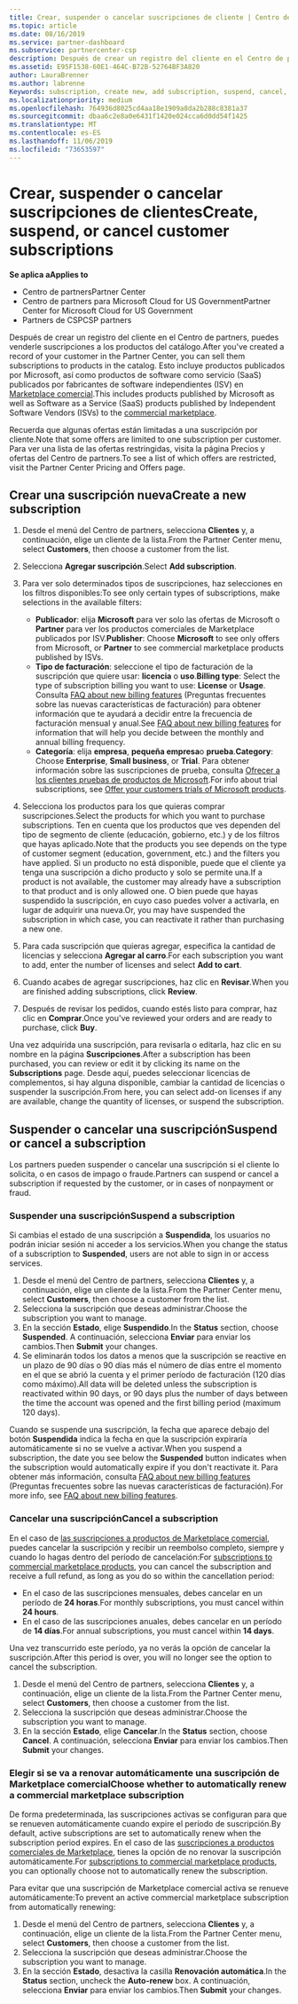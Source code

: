 ```yaml
---
title: Crear, suspender o cancelar suscripciones de cliente | Centro de partners
ms.topic: article
ms.date: 08/16/2019
ms.service: partner-dashboard
ms.subservice: partnercenter-csp
description: Después de crear un registro del cliente en el Centro de partners, puedes venderle suscripciones a los productos del catálogo.
ms.assetid: E95F1538-60E1-464C-B72B-52764BF3A820
author: LauraBrenner
ms.author: labrenne
Keywords: subscription, create new, add subscription, suspend, cancel, suspension
ms.localizationpriority: medium
ms.openlocfilehash: 764936d8025cd4aa18e1909a8da2b288c8381a37
ms.sourcegitcommit: dbaa6c2e8a0e6431f1420e024cca6d0dd54f1425
ms.translationtype: MT
ms.contentlocale: es-ES
ms.lasthandoff: 11/06/2019
ms.locfileid: "73653597"
---
```

# <a name="create-suspend-or-cancel-customer-subscriptions"></a><span data-ttu-id="dd6c0-104">Crear, suspender o cancelar suscripciones de clientes</span><span class="sxs-lookup"><span data-stu-id="dd6c0-104">Create, suspend, or cancel customer subscriptions</span></span>

<span data-ttu-id="dd6c0-105">**Se aplica a**</span><span class="sxs-lookup"><span data-stu-id="dd6c0-105">**Applies to**</span></span>

-  <span data-ttu-id="dd6c0-106">Centro de partners</span><span class="sxs-lookup"><span data-stu-id="dd6c0-106">Partner Center</span></span>
-  <span data-ttu-id="dd6c0-107">Centro de partners para Microsoft Cloud for US Government</span><span class="sxs-lookup"><span data-stu-id="dd6c0-107">Partner Center for Microsoft Cloud for US Government</span></span>
-  <span data-ttu-id="dd6c0-108">Partners de CSP</span><span class="sxs-lookup"><span data-stu-id="dd6c0-108">CSP partners</span></span>

<span data-ttu-id="dd6c0-109">Después de crear un registro del cliente en el Centro de partners, puedes venderle suscripciones a los productos del catálogo.</span><span class="sxs-lookup"><span data-stu-id="dd6c0-109">After you've created a record of your customer in the Partner Center, you can sell them subscriptions to products in the catalog.</span></span> <span data-ttu-id="dd6c0-110">Esto incluye productos publicados por Microsoft, así como productos de software como servicio (SaaS) publicados por fabricantes de software independientes (ISV) en [Marketplace comercial](https://azuremarketplace.microsoft.com/marketplace).</span><span class="sxs-lookup"><span data-stu-id="dd6c0-110">This includes products published by Microsoft as well as Software as a Service (SaaS) products published by Independent Software Vendors (ISVs) to the [commercial marketplace](https://azuremarketplace.microsoft.com/marketplace).</span></span> 

<span data-ttu-id="dd6c0-111">Recuerda que algunas ofertas están limitadas a una suscripción por cliente.</span><span class="sxs-lookup"><span data-stu-id="dd6c0-111">Note that some offers are limited to one subscription per customer.</span></span> <span data-ttu-id="dd6c0-112">Para ver una lista de las ofertas restringidas, visita la página Precios y ofertas del Centro de partners.</span><span class="sxs-lookup"><span data-stu-id="dd6c0-112">To see a list of which offers are restricted, visit the Partner Center Pricing and Offers page.</span></span> 


## <a name="create-a-new-subscription"></a><span data-ttu-id="dd6c0-113">Crear una suscripción nueva</span><span class="sxs-lookup"><span data-stu-id="dd6c0-113">Create a new subscription</span></span>

1. <span data-ttu-id="dd6c0-114">Desde el menú del Centro de partners, selecciona **Clientes** y, a continuación, elige un cliente de la lista.</span><span class="sxs-lookup"><span data-stu-id="dd6c0-114">From the Partner Center menu, select **Customers**, then choose a customer from the list.</span></span>

2. <span data-ttu-id="dd6c0-115">Selecciona **Agregar suscripción**.</span><span class="sxs-lookup"><span data-stu-id="dd6c0-115">Select **Add subscription**.</span></span>

3. <span data-ttu-id="dd6c0-116">Para ver solo determinados tipos de suscripciones, haz selecciones en los filtros disponibles:</span><span class="sxs-lookup"><span data-stu-id="dd6c0-116">To see only certain types of subscriptions, make selections in the available filters:</span></span>
   - <span data-ttu-id="dd6c0-117">**Publicador**: elija **Microsoft** para ver solo las ofertas de Microsoft o **Partner** para ver los productos comerciales de Marketplace publicados por ISV.</span><span class="sxs-lookup"><span data-stu-id="dd6c0-117">**Publisher**: Choose **Microsoft** to see only offers from Microsoft, or **Partner** to see commercial marketplace products published by ISVs.</span></span>
   - <span data-ttu-id="dd6c0-118">**Tipo de facturación**: seleccione el tipo de facturación de la suscripción que quiere usar: **licencia** o **uso**.</span><span class="sxs-lookup"><span data-stu-id="dd6c0-118">**Billing type**: Select the type of subscription billing you want to use: **License** or **Usage**.</span></span> <span data-ttu-id="dd6c0-119">Consulta [FAQ about new billing features](faq-about-new-billing-features.md) (Preguntas frecuentes sobre las nuevas características de facturación) para obtener información que te ayudará a decidir entre la frecuencia de facturación mensual y anual.</span><span class="sxs-lookup"><span data-stu-id="dd6c0-119">See [FAQ about new billing features](faq-about-new-billing-features.md) for information that will help you decide between the monthly and annual billing frequency.</span></span>
   - <span data-ttu-id="dd6c0-120">**Categoría**: elija **empresa**, **pequeña empresa**o **prueba**.</span><span class="sxs-lookup"><span data-stu-id="dd6c0-120">**Category**: Choose **Enterprise**, **Small business**, or **Trial**.</span></span> <span data-ttu-id="dd6c0-121">Para obtener información sobre las suscripciones de prueba, consulta [Ofrecer a los clientes pruebas de productos de Microsoft](offer-your-customers-trials-of-microsoft-products.md).</span><span class="sxs-lookup"><span data-stu-id="dd6c0-121">For info about trial subscriptions, see [Offer your customers trials of Microsoft products](offer-your-customers-trials-of-microsoft-products.md).</span></span>

4. <span data-ttu-id="dd6c0-122">Selecciona los productos para los que quieras comprar suscripciones.</span><span class="sxs-lookup"><span data-stu-id="dd6c0-122">Select the products for which you want to purchase subscriptions.</span></span> <span data-ttu-id="dd6c0-123">Ten en cuenta que los productos que ves dependen del tipo de segmento de cliente (educación, gobierno, etc.) y de los filtros que hayas aplicado.</span><span class="sxs-lookup"><span data-stu-id="dd6c0-123">Note that the products you see depends on the type of customer segment (education, government, etc.) and the filters you have applied.</span></span> <span data-ttu-id="dd6c0-124">Si un producto no está disponible, puede que el cliente ya tenga una suscripción a dicho producto y solo se permite una.</span><span class="sxs-lookup"><span data-stu-id="dd6c0-124">If a product is not available, the customer may already have a subscription to that product and is only allowed one.</span></span> <span data-ttu-id="dd6c0-125">O bien puede que hayas suspendido la suscripción, en cuyo caso puedes volver a activarla, en lugar de adquirir una nueva.</span><span class="sxs-lookup"><span data-stu-id="dd6c0-125">Or, you may have suspended the subscription in which case, you can reactivate it rather than purchasing a new one.</span></span>

5. <span data-ttu-id="dd6c0-126">Para cada suscripción que quieras agregar, especifica la cantidad de licencias y selecciona **Agregar al carro**.</span><span class="sxs-lookup"><span data-stu-id="dd6c0-126">For each subscription you want to add, enter the number of licenses and select **Add to cart**.</span></span>

6. <span data-ttu-id="dd6c0-127">Cuando acabes de agregar suscripciones, haz clic en **Revisar**.</span><span class="sxs-lookup"><span data-stu-id="dd6c0-127">When you are finished adding subscriptions, click **Review**.</span></span>

7. <span data-ttu-id="dd6c0-128">Después de revisar los pedidos, cuando estés listo para comprar, haz clic en **Comprar**.</span><span class="sxs-lookup"><span data-stu-id="dd6c0-128">Once you've reviewed your orders and are ready to purchase, click **Buy**.</span></span>

<span data-ttu-id="dd6c0-129">Una vez adquirida una suscripción, para revisarla o editarla, haz clic en su nombre en la página **Suscripciones**.</span><span class="sxs-lookup"><span data-stu-id="dd6c0-129">After a subscription has been purchased, you can review or edit it by clicking its name on the **Subscriptions** page.</span></span> <span data-ttu-id="dd6c0-130">Desde aquí, puedes seleccionar licencias de complementos, si hay alguna disponible, cambiar la cantidad de licencias o suspender la suscripción.</span><span class="sxs-lookup"><span data-stu-id="dd6c0-130">From here, you can select add-on licenses if any are available, change the quantity of licenses, or suspend the subscription.</span></span>


## <a name="suspend-or-cancel-a-subscription"></a><span data-ttu-id="dd6c0-131">Suspender o cancelar una suscripción</span><span class="sxs-lookup"><span data-stu-id="dd6c0-131">Suspend or cancel a subscription</span></span>

<span data-ttu-id="dd6c0-132">Los partners pueden suspender o cancelar una suscripción si el cliente lo solicita, o en casos de impago o fraude.</span><span class="sxs-lookup"><span data-stu-id="dd6c0-132">Partners can suspend or cancel a subscription if requested by the customer, or in cases of nonpayment or fraud.</span></span>

### <a name="suspend-a-subscription"></a><span data-ttu-id="dd6c0-133">Suspender una suscripción</span><span class="sxs-lookup"><span data-stu-id="dd6c0-133">Suspend a subscription</span></span>

<span data-ttu-id="dd6c0-134">Si cambias el estado de una suscripción a **Suspendida**, los usuarios no podrán iniciar sesión ni acceder a los servicios.</span><span class="sxs-lookup"><span data-stu-id="dd6c0-134">When you change the status of a subscription to **Suspended**, users are not able to sign in or access services.</span></span>

1.  <span data-ttu-id="dd6c0-135">Desde el menú del Centro de partners, selecciona **Clientes** y, a continuación, elige un cliente de la lista.</span><span class="sxs-lookup"><span data-stu-id="dd6c0-135">From the Partner Center menu, select **Customers**, then choose a customer from the list.</span></span>
2.  <span data-ttu-id="dd6c0-136">Selecciona la suscripción que deseas administrar.</span><span class="sxs-lookup"><span data-stu-id="dd6c0-136">Choose the subscription you want to manage.</span></span>
3.  <span data-ttu-id="dd6c0-137">En la sección **Estado**, elige **Suspendido**.</span><span class="sxs-lookup"><span data-stu-id="dd6c0-137">In the **Status** section, choose **Suspended**.</span></span> <span data-ttu-id="dd6c0-138">A continuación, selecciona **Enviar** para enviar los cambios.</span><span class="sxs-lookup"><span data-stu-id="dd6c0-138">Then **Submit** your changes.</span></span>
4.  <span data-ttu-id="dd6c0-139">Se eliminarán todos los datos a menos que la suscripción se reactive en un plazo de 90 días o 90 días más el número de días entre el momento en el que se abrió la cuenta y el primer período de facturación (120 días como máximo).</span><span class="sxs-lookup"><span data-stu-id="dd6c0-139">All data will be deleted unless the subscription is reactivated within 90 days, or 90 days plus the number of days between the time the account was opened and the first billing period (maximum 120 days).</span></span>

<span data-ttu-id="dd6c0-140">Cuando se suspende una suscripción, la fecha que aparece debajo del botón **Suspendida** indica la fecha en que la suscripción expiraría automáticamente si no se vuelve a activar.</span><span class="sxs-lookup"><span data-stu-id="dd6c0-140">When you suspend a subscription, the date you see below the **Suspended** button indicates when the subscription would automatically expire if you don't reactivate it.</span></span> <span data-ttu-id="dd6c0-141">Para obtener más información, consulta [FAQ about new billing features](faq-about-new-billing-features.md) (Preguntas frecuentes sobre las nuevas características de facturación).</span><span class="sxs-lookup"><span data-stu-id="dd6c0-141">For more info, see [FAQ about new billing features](faq-about-new-billing-features.md).</span></span>

### <a name="cancel-a-subscription"></a><span data-ttu-id="dd6c0-142">Cancelar una suscripción</span><span class="sxs-lookup"><span data-stu-id="dd6c0-142">Cancel a subscription</span></span>

<span data-ttu-id="dd6c0-143">En el caso de [las suscripciones a productos de Marketplace comercial](sell-marketplace-products.md), puedes cancelar la suscripción y recibir un reembolso completo, siempre y cuando lo hagas dentro del período de cancelación:</span><span class="sxs-lookup"><span data-stu-id="dd6c0-143">For [subscriptions to commercial marketplace products](sell-marketplace-products.md), you can cancel the subscription and receive a full refund, as long as you do so within the cancellation period:</span></span> 

- <span data-ttu-id="dd6c0-144">En el caso de las suscripciones mensuales, debes cancelar en un período de **24 horas**.</span><span class="sxs-lookup"><span data-stu-id="dd6c0-144">For monthly subscriptions, you must cancel within **24 hours**.</span></span>
- <span data-ttu-id="dd6c0-145">En el caso de las suscripciones anuales, debes cancelar en un período de **14 días**.</span><span class="sxs-lookup"><span data-stu-id="dd6c0-145">For annual subscriptions, you must cancel within **14 days**.</span></span>

<span data-ttu-id="dd6c0-146">Una vez transcurrido este período, ya no verás la opción de cancelar la suscripción.</span><span class="sxs-lookup"><span data-stu-id="dd6c0-146">After this period is over, you will no longer see the option to cancel the subscription.</span></span>

1.  <span data-ttu-id="dd6c0-147">Desde el menú del Centro de partners, selecciona **Clientes** y, a continuación, elige un cliente de la lista.</span><span class="sxs-lookup"><span data-stu-id="dd6c0-147">From the Partner Center menu, select **Customers**, then choose a customer from the list.</span></span>
2.  <span data-ttu-id="dd6c0-148">Selecciona la suscripción que deseas administrar.</span><span class="sxs-lookup"><span data-stu-id="dd6c0-148">Choose the subscription you want to manage.</span></span>
3.  <span data-ttu-id="dd6c0-149">En la sección **Estado**, elige **Cancelar**.</span><span class="sxs-lookup"><span data-stu-id="dd6c0-149">In the **Status** section, choose **Cancel**.</span></span> <span data-ttu-id="dd6c0-150">A continuación, selecciona **Enviar** para enviar los cambios.</span><span class="sxs-lookup"><span data-stu-id="dd6c0-150">Then **Submit** your changes.</span></span>

### <a name="choose-whether-to-automatically-renew-a-commercial-marketplace-subscription"></a><span data-ttu-id="dd6c0-151">Elegir si se va a renovar automáticamente una suscripción de Marketplace comercial</span><span class="sxs-lookup"><span data-stu-id="dd6c0-151">Choose whether to automatically renew a commercial marketplace subscription</span></span>

<span data-ttu-id="dd6c0-152">De forma predeterminada, las suscripciones activas se configuran para que se renueven automáticamente cuando expire el período de suscripción.</span><span class="sxs-lookup"><span data-stu-id="dd6c0-152">By default, active subscriptions are set to automatically renew when the subscription period expires.</span></span> <span data-ttu-id="dd6c0-153">En el caso de las [suscripciones a productos comerciales de Marketplace](sell-marketplace-products.md), tienes la opción de no renovar la suscripción automáticamente.</span><span class="sxs-lookup"><span data-stu-id="dd6c0-153">For [subscriptions to commercial marketplace products](sell-marketplace-products.md), you can optionally choose not to automatically renew the subscription.</span></span>

<span data-ttu-id="dd6c0-154">Para evitar que una suscripción de Marketplace comercial activa se renueve automáticamente:</span><span class="sxs-lookup"><span data-stu-id="dd6c0-154">To prevent an active commercial marketplace subscription from automatically renewing:</span></span>

1.  <span data-ttu-id="dd6c0-155">Desde el menú del Centro de partners, selecciona **Clientes** y, a continuación, elige un cliente de la lista.</span><span class="sxs-lookup"><span data-stu-id="dd6c0-155">From the Partner Center menu, select **Customers**, then choose a customer from the list.</span></span>
2.  <span data-ttu-id="dd6c0-156">Selecciona la suscripción que deseas administrar.</span><span class="sxs-lookup"><span data-stu-id="dd6c0-156">Choose the subscription you want to manage.</span></span>
3.  <span data-ttu-id="dd6c0-157">En la sección **Estado**, desactiva la casilla **Renovación automática**.</span><span class="sxs-lookup"><span data-stu-id="dd6c0-157">In the **Status** section, uncheck the **Auto-renew** box.</span></span> <span data-ttu-id="dd6c0-158">A continuación, selecciona **Enviar** para enviar los cambios.</span><span class="sxs-lookup"><span data-stu-id="dd6c0-158">Then **Submit** your changes.</span></span>


 



